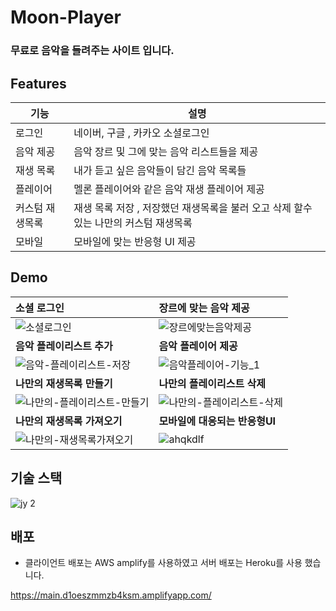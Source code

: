 # Moon-Player

### 무료로 음악을 들려주는 사이트 입니다.

## Features

| 기능            | 설명                                                                                 |
| --------------- | ------------------------------------------------------------------------------------ |
| 로그인          | 네이버, 구글 , 카카오 소셜로그인                                                     |
| 음악 제공       | 음악 장르 및 그에 맞는 음악 리스트들을 제공                                          |
| 재생 목록       | 내가 듣고 싶은 음악들이 담긴 음악 목록들                                             |
| 플레이어        | 멜론 플레이어와 같은 음악 재생 플레이어 제공                                         |
| 커스텀 재생목록 | 재생 목록 저장 , 저장했던 재생목록을 불러 오고 삭제 할수 있는 나만의 커스텀 재생목록 |
| 모바일          | 모바일에 맞는 반응형 UI 제공                                                         |

## Demo

| 소셜 로그인                                                                                                                                                     | 장르에 맞는 음악 제공                                                                                                                                       |
| :-------------------------------------------------------------------------------------------------------------------------------------------------------------- | :---------------------------------------------------------------------------------------------------------------------------------------------------------- |
| ![소셜로그인](https://github.com/AllRightJunyoung/SideProject_MoonPlayer/assets/100929485/8a0b97d3-9eb2-4da9-9f5f-7f475e198a19)                          | ![장르에맞는음악제공](https://github.com/AllRightJunyoung/SideProject_MoonPlayer/assets/100929485/83893dfa-23a6-40ce-8ebe-c8394f375608)      |
| **음악 플레이리스트 추가**                                                                                                                                      | **음악 플레이어 제공**                                                                                                                                      |
| ![음악-플레이리스트-저장](https://github.com/AllRightJunyoung/SideProject_MoonPlayer/assets/100929485/83761f65-1bed-4f65-8b0a-669d06488958)       | ![음악플레이어-기능_1](https://github.com/AllRightJunyoung/SideProject_MoonPlayer/assets/100929485/0c2212a2-6f25-4926-a7aa-85b886af9302)        |
| **나만의 재생목록 만들기**                                                                                                                                      | **나만의 플레이리스트 삭제**                                                                                                                                |
| ![나만의-플레이리스트-만들기](https://github.com/AllRightJunyoung/SideProject_MoonPlayer/assets/100929485/5d7d15f1-44d9-4d71-9439-2c1c73c7f74c) | ![나만의-플레이리스트-삭제](https://github.com/AllRightJunyoung/SideProject_MoonPlayer/assets/100929485/fa52f492-879d-4f14-8aed-83fa564562fb) |
| **나만의 재생목록 가져오기**                                                                                                                                    | **모바일에 대응되는 반응형UI**                                                                                                                              |
| ![나만의-재생목록가져오기](https://github.com/AllRightJunyoung/SideProject_MoonPlayer/assets/100929485/37559f2d-c8ae-4590-8826-5c910eb3d9fb)     | ![ahqkdlf](https://github.com/AllRightJunyoung/SideProject_MoonPlayer/assets/100929485/6ed49f38-3a56-44d6-b037-78d2516cfe80)                                |

## 기술 스택

![jy 2](https://github.com/AllRightJunyoung/SideProject_MoonPlayer/assets/100929485/8e2bf9ed-ef2a-4cd7-922f-cb8ad94da442)

## 배포

- 클라이언트 배포는 AWS amplify를 사용하였고 서버 배포는 Heroku를 사용 했습니다.

https://main.d1oeszmmzb4ksm.amplifyapp.com/
